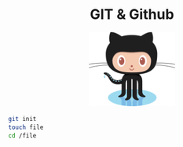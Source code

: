 <div align="center">

# GIT & Github

![test](../../Assets/Img/logos/Octocat.png ":no-zoom")
</div>

``` bash
git init 
touch file
cd /file
```